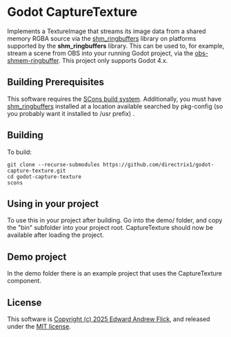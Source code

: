 # Godot CaptureTexture

Implements a TextureImage that streams its image data from a shared memory RGBA source via the [shm_ringbuffers](https://github.com/directrix1/shm_ringbuffers) library on platforms supported by the **shm_ringbuffers** library. This can be used to, for example, stream a scene from OBS into your running Godot project, via the [obs-shmem-ringbuffer](https://github.com/directrix1/obs-shmem-ringbuffer). This project only supports Godot 4.x.

## Building Prerequisites

This software requires the [SCons build system](https://scons.org/). Additionally, you must have [shm_ringbuffers](https://github.com/directrix1/shm_ringbuffers) installed at a location available searched by pkg-config (so you probably want it installed to /usr prefix) .

## Building

To build:

    git clone --recurse-submodules https://github.com/directrix1/godot-capture-texture.git
    cd godot-capture-texture
    scons

## Using in your project

To use this in your project after building. Go into the demo/ folder, and copy the "bin" subfolder into your project root. CaptureTexture should now be available after loading the project.

## Demo project

In the demo folder there is an example project that uses the CaptureTexture component.


## License

This software is [Copyright (c) 2025 Edward Andrew Flick](AUTHORS.md), and released under the [MIT license](LICENSE.md).

